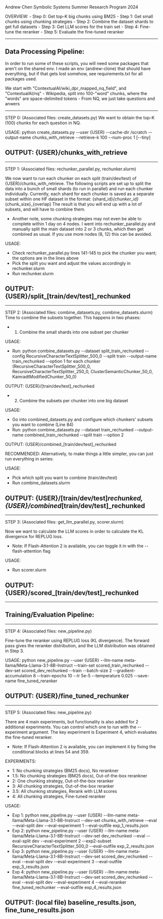Andrew Chen
Symbolic Systems Summer Research Program 2024

OVERVIEW:
    - Step 0: Get top-K big chunks using BM25
    - Step 1: Get small chunks using chunking strategies
    - Step 2: Combine the dataset shards to get full datasets
    - Step 3: Get LLM scores for the train set
    - Step 4: Fine-tune the reranker
    - Step 5: Evaluate the fine-tuned reranker

-----------------------------------------------
Data Processing Pipeline:
-----------------------------------------------

In order to run some of these scripts, you will need some packages that aren't on the shared env. I made an env (andrew-clone) that
should have everything, but if that gets lost somehow, see requirements.txt for all packages used.

We start with "ContextualAI/wiki_dpr_mapped_nq_field", and "ContextualAI/nq"
    - Wikipedia, split into 100-"word" chunks, where the "words" are space-delimited tokens
    - From NQ, we just take questions and anwers

-------
STEP 0: (Associated files: create_datasets.py)
We want to obtain the top-K (100) chunks for each question in NQ. 

USAGE:
python create_datasets.py --user {USER} --cache-dir /scratch --output-name chunks_with_retrieve --retrieve-k 100 --num-proc 1 [--tiny]

OUTPUT: 
{USER}/chunks_with_retrieve
-------

-------
STEP 1: (Associated files: rechunker_parallel.py, rechunker.slurm)

We now want to run each chunker on each split (train/dev/test) of {USER}/chunks_with_retrieve.
The following scripts are set up to split the data into a bunch of small shards (to run in parallel) and run each chunker individually.
Currently, each shard for each chunker is saved as a separate subset within one HF dataset in the format: {shard_id}_{chunker_id}_{chunk_size}_{overlap}
The result is that you will end up with a lot of subsets, and will have to combine them. 

* Another note, some chunking strategies may not even be able to complete within 1 day on 4 nodes. I went into rechunker_parallel.py and manually split the main dataset into 2 or 3 chunks, which then get combined as usual. If you use more nodes (8, 12) this can be avoided. 

USAGE:
- Check rechunker_parallel.py lines 141-145 to pick the chunker you want; the options are in the lines above
- Pick the split you want and adjust the values accordingly in rechunker.slurm
- Run rechunker.slurm

OUTPUT: 
{USER}/split_[train/dev/test]_rechunked
-------

-------
STEP 2: (Associated files: combine_datasets.py, combine_datasets.slurm)
Time to combine the subsets together. This happens in two phases: 

- 1. Combine the small shards into one subset per chunker

USAGE:
- Run:
python combine_datasets.py --dataset split_train_rechunked --config RecursiveCharacterTextSplitter_500_0 --split train --output-name train_rechunked        --option 1
for each chunker (RecursiveCharacterTextSplitter_500_0, RecursiveCharacterTextSplitter_250_0, ClusterSemanticChunker_50_0, KamradtModifiedChunker_50_0)

OUTPUT: 
{USER}/[train/dev/test]_rechunked

- 2. Combine the subsets per chunker into one big dataset

USAGE:
- Go into combined_datasets.py and configure which chunkers' subsets you want to combine (Line 84)
- Run: python combine_datasets.py --dataset train_rechunked --output-name combined_train_rechunked --split train --option 2

OUTPUT: 
{USER}/combined_[train/dev/test]_rechunked

RECOMMENDED: Alternatively, to make things a little simpler, you can just run everything in series:

USAGE:
- Pick which split you want to combine (train/dev/test)
- Run combine_datasets.slurm

OUTPUT:
{USER}/[train/dev/test]_rechunked, {USER}/combined_[train/dev/test]_rechunked
-------

-------
STEP 3: (Associated files: get_llm_parallel.py, scorer.slurm)

Now we want to calculate the LLM scores in order to calculate the KL divergence for REPLUG loss.
* Note: If Flash-Attention 2 is available, you can toggle it in with the --flash-attention flag

USAGE:
- Run scorer.slurm

OUTPUT: 
{USER}/scored_[train/dev/test]_rechunked
-------

-----------------------------------------------
Training/Evaluation Pipeline:
-----------------------------------------------

-------
STEP 4: (Associated files: new_pipeline.py)

Fine-tune the reranker using REPLUG loss (KL divergence). The forward pass gives the reranker distribution, and the LLM distribution was obtained in Step 3.

USAGE:
python new_pipeline.py --user {USER} --llm-name meta-llama/Meta-Llama-3.1-8B-Instruct --train-set scored_train_rechunked --dev-set scored_dev_rechunked --train --batch-size 2 --gradient-accumulation 8 --train-epochs 10 --lr 5e-5 --temperature 0.025 --save-name fine_tuned_reranker

OUTPUT: 
{USER}/fine_tuned_rechunker
-------

-------
STEP 5: (Associated files: new_pipeline.py)

There are 4 main experiments, but functionality is also added for 2 additional experiments. You can control which one to run with the --experiment argument.
The key experiment is Experiment 4, which evaluates the fine-tuned reranker. 
* Note: If Flash-Attention 2 is available, you can implement it by fixing the conditional blocks at lines 54 and 359.

EXPERIMENTS:
- 1: No chunking strategies (BM25 docs), No rerankner
- 1.5: No chunking strategies (BM25 docs), Out-of-the-box rerankner
- 2: One chunking strategy, Out-of-the-box reranker
- 3: All chunking strategies, Out-of-the-box reranker
- 3.5: All chunking strategies, Rerank with LLM scores
- 4: All chunking strategies, Fine-tuned reranker

USAGE:
- Exp 1: python new_pipeline.py --user {USER} --llm-name meta-llama/Meta-Llama-3.1-8B-Instruct --dev-set chunks_with_retrieve --eval --eval-split dev --eval-experiment 1 --eval-outfile exp_1_results.json
- Exp 2: python new_pipeline.py --user {USER} --llm-name meta-llama/Meta-Llama-3.1-8B-Instruct --dev-set dev_rechunked --eval --eval-split dev --eval-experiment 2 --exp2-subset RecursiveCharacterTextSplitter_500_0 --eval-outfile exp_2_results.json
- Exp 3: python new_pipeline.py --user {USER} --llm-name meta-llama/Meta-Llama-3.1-8B-Instruct --dev-set scored_dev_rechunked --eval --eval-split dev --eval-experiment 3 --eval-outfile exp_3_results.json
- Exp 4: python new_pipeline.py --user {USER} --llm-name meta-llama/Meta-Llama-3.1-8B-Instruct --dev-set scored_dev_rechunked --eval --eval-split dev --eval-experiment 4 --eval-reranker fine_tuned_rechunker --eval-outfile exp_4_results.json

OUTPUT: (local file)
baseline_results.json, fine_tune_results.json
-------